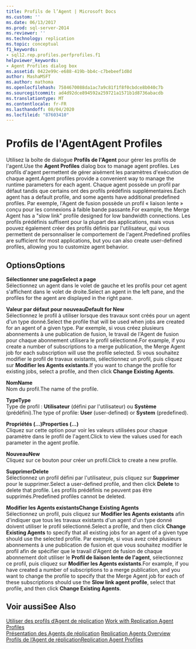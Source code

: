 ```yaml
---
title: Profils de l’Agent | Microsoft Docs
ms.custom: ''
ms.date: 06/13/2017
ms.prod: sql-server-2014
ms.reviewer: ''
ms.technology: replication
ms.topic: conceptual
f1_keywords:
- sql12.rep.profiles.perfprofiles.f1
helpviewer_keywords:
- Agent Profiles dialog box
ms.assetid: 0422e99c-e688-419b-bb4c-c7bebeef1d8d
author: MashaMSFT
ms.author: mathoma
ms.openlocfilehash: 7584670088da1ac7a9c81f1f8f0cbdce8b040c7b
ms.sourcegitcommit: ad4d92dce894592a259721a1571b1d8736abacdb
ms.translationtype: MT
ms.contentlocale: fr-FR
ms.lasthandoff: 08/04/2020
ms.locfileid: "87603410"
---
```

# <a name="agent-profiles"></a><span data-ttu-id="95cec-102">Profils de l'Agent</span><span class="sxs-lookup"><span data-stu-id="95cec-102">Agent Profiles</span></span>
  <span data-ttu-id="95cec-103">Utilisez la boîte de dialogue **Profils de l'Agent** pour gérer les profils de l'agent.</span><span class="sxs-lookup"><span data-stu-id="95cec-103">Use the **Agent Profiles** dialog box to manage agent profiles.</span></span> <span data-ttu-id="95cec-104">Les profils d'agent permettent de gérer aisément les paramètres d'exécution de chaque agent.</span><span class="sxs-lookup"><span data-stu-id="95cec-104">Agent profiles provide a convenient way to manage the runtime parameters for each agent.</span></span> <span data-ttu-id="95cec-105">Chaque agent possède un profil par défaut tandis que certains ont des profils prédéfinis supplémentaires.</span><span class="sxs-lookup"><span data-stu-id="95cec-105">Each agent has a default profile, and some agents have additional predefined profiles.</span></span> <span data-ttu-id="95cec-106">Par exemple, l'Agent de fusion possède un profil « liaison lente » conçu pour les connexions à faible bande passante.</span><span class="sxs-lookup"><span data-stu-id="95cec-106">For example, the Merge Agent has a "slow link" profile designed for low bandwidth connections.</span></span> <span data-ttu-id="95cec-107">Les profils prédéfinis suffisent pour la plupart des applications, mais vous pouvez également créer des profils définis par l'utilisateur, qui vous permettent de personnaliser le comportement de l'agent.</span><span class="sxs-lookup"><span data-stu-id="95cec-107">Predefined profiles are sufficient for most applications, but you can also create user-defined profiles, allowing you to customize agent behavior.</span></span>  
  
## <a name="options"></a><span data-ttu-id="95cec-108">Options</span><span class="sxs-lookup"><span data-stu-id="95cec-108">Options</span></span>  
 <span data-ttu-id="95cec-109">**Sélectionner une page**</span><span class="sxs-lookup"><span data-stu-id="95cec-109">**Select a page**</span></span>  
 <span data-ttu-id="95cec-110">Sélectionnez un agent dans le volet de gauche et les profils pour cet agent s'affichent dans le volet de droite.</span><span class="sxs-lookup"><span data-stu-id="95cec-110">Select an agent in the left pane, and the profiles for the agent are displayed in the right pane.</span></span>  
  
 <span data-ttu-id="95cec-111">**Valeur par défaut pour nouveau**</span><span class="sxs-lookup"><span data-stu-id="95cec-111">**Default for New**</span></span>  
 <span data-ttu-id="95cec-112">Sélectionnez le profil à utiliser lorsque des travaux sont créés pour un agent d'un type donné.</span><span class="sxs-lookup"><span data-stu-id="95cec-112">Select the profile that will be used when jobs are created for an agent of a given type.</span></span> <span data-ttu-id="95cec-113">Par exemple, si vous créez plusieurs abonnements à une publication de fusion, le travail de l'Agent de fusion pour chaque abonnement utilisera le profil sélectionné.</span><span class="sxs-lookup"><span data-stu-id="95cec-113">For example, if you create a number of subscriptions to a merge publication, the Merge Agent job for each subscription will use the profile selected.</span></span> <span data-ttu-id="95cec-114">Si vous souhaitez modifier le profil de travaux existants, sélectionnez un profil, puis cliquez sur **Modifier les Agents existants**.</span><span class="sxs-lookup"><span data-stu-id="95cec-114">If you want to change the profile for existing jobs, select a profile, and then click **Change Existing Agents**.</span></span>  
  
 <span data-ttu-id="95cec-115">**Nom**</span><span class="sxs-lookup"><span data-stu-id="95cec-115">**Name**</span></span>  
 <span data-ttu-id="95cec-116">Nom du profil.</span><span class="sxs-lookup"><span data-stu-id="95cec-116">The name of the profile.</span></span>  
  
 <span data-ttu-id="95cec-117">**Type**</span><span class="sxs-lookup"><span data-stu-id="95cec-117">**Type**</span></span>  
 <span data-ttu-id="95cec-118">Type de profil : **Utilisateur** (défini par l'utilisateur) ou **Système** (prédéfini).</span><span class="sxs-lookup"><span data-stu-id="95cec-118">The type of profile: **User** (user-defined) or **System** (predefined).</span></span>  
  
 <span data-ttu-id="95cec-119">**Propriétés (...)**</span><span class="sxs-lookup"><span data-stu-id="95cec-119">**Properties (...)**</span></span>  
 <span data-ttu-id="95cec-120">Cliquez sur cette option pour voir les valeurs utilisées pour chaque paramètre dans le profil de l'agent.</span><span class="sxs-lookup"><span data-stu-id="95cec-120">Click to view the values used for each parameter in the agent profile.</span></span>  
  
 <span data-ttu-id="95cec-121">**Nouveau**</span><span class="sxs-lookup"><span data-stu-id="95cec-121">**New**</span></span>  
 <span data-ttu-id="95cec-122">Cliquez sur ce bouton pour créer un profil.</span><span class="sxs-lookup"><span data-stu-id="95cec-122">Click to create a new profile.</span></span>  
  
 <span data-ttu-id="95cec-123">**Supprimer**</span><span class="sxs-lookup"><span data-stu-id="95cec-123">**Delete**</span></span>  
 <span data-ttu-id="95cec-124">Sélectionnez un profil défini par l'utilisateur, puis cliquez sur **Supprimer** pour le supprimer.</span><span class="sxs-lookup"><span data-stu-id="95cec-124">Select a user-defined profile, and then click **Delete** to delete that profile.</span></span> <span data-ttu-id="95cec-125">Les profils prédéfinis ne peuvent pas être supprimés.</span><span class="sxs-lookup"><span data-stu-id="95cec-125">Predefined profiles cannot be deleted.</span></span>  
  
 <span data-ttu-id="95cec-126">**Modifier les Agents existants**</span><span class="sxs-lookup"><span data-stu-id="95cec-126">**Change Existing Agents**</span></span>  
 <span data-ttu-id="95cec-127">Sélectionnez un profil, puis cliquez sur **Modifier les Agents existants** afin d'indiquer que tous les travaux existants d'un agent d'un type donné doivent utiliser le profil sélectionné.</span><span class="sxs-lookup"><span data-stu-id="95cec-127">Select a profile, and then click **Change Existing Agents** to specify that all existing jobs for an agent of a given type should use the selected profile.</span></span> <span data-ttu-id="95cec-128">Par exemple, si vous avez créé plusieurs abonnements à une publication de fusion et que vous souhaitez modifier le profil afin de spécifier que le travail d'Agent de fusion de chaque abonnement doit utiliser le **Profil de liaison lente de l'agent**, sélectionnez ce profil, puis cliquez sur **Modifier les Agents existants**.</span><span class="sxs-lookup"><span data-stu-id="95cec-128">For example, if you have created a number of subscriptions to a merge publication, and you want to change the profile to specify that the Merge Agent job for each of these subscriptions should use the **Slow link agent profile**, select that profile, and then click **Change Existing Agents**.</span></span>  
  
## <a name="see-also"></a><span data-ttu-id="95cec-129">Voir aussi</span><span class="sxs-lookup"><span data-stu-id="95cec-129">See Also</span></span>  
 <span data-ttu-id="95cec-130">[Utiliser des profils d’Agent de réplication](agents/work-with-replication-agent-profiles.md) </span><span class="sxs-lookup"><span data-stu-id="95cec-130">[Work with Replication Agent Profiles](agents/work-with-replication-agent-profiles.md) </span></span>  
 <span data-ttu-id="95cec-131">[Présentation des Agents de réplication](agents/replication-agents-overview.md) </span><span class="sxs-lookup"><span data-stu-id="95cec-131">[Replication Agents Overview](agents/replication-agents-overview.md) </span></span>  
 [<span data-ttu-id="95cec-132">Profils de l’Agent de réplication</span><span class="sxs-lookup"><span data-stu-id="95cec-132">Replication Agent Profiles</span></span>](agents/replication-agent-profiles.md)  
  
  
